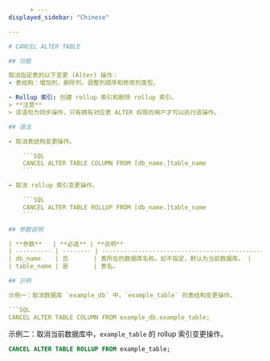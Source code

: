 ```yaml
      + ---
displayed_sidebar: "Chinese"

---

# CANCEL ALTER TABLE

## 功能

取消指定表的以下变更 (Alter) 操作：
- 表结构：增加列，删除列，调整列顺序和修改列类型。

- Rollup 索引: 创建 rollup 索引和删除 rollup 索引。
> **注意**
> 该语句为同步操作，只有拥有对应表 ALTER 权限的用户才可以执行该操作。

## 语法

- 取消表结构变更操作。

    ```SQL
    CANCEL ALTER TABLE COLUMN FROM [db_name.]table_name
    ```

- 取消 rollup 索引变更操作。

    ```SQL
    CANCEL ALTER TABLE ROLLUP FROM [db_name.]table_name
    ```

## 参数说明

| **参数**   | **必选** | **说明**                                         |
| ---------- | -------- | ------------------------------------------------ |
| db_name    | 否       | 表所在的数据库名称。如不指定，默认为当前数据库。 |
| table_name | 是       | 表名。                                           |

## 示例

示例一：取消数据库 `example_db` 中，`example_table` 的表结构变更操作。

```SQL
CANCEL ALTER TABLE COLUMN FROM example_db.example_table;
```

示例二：取消当前数据库中，`example_table` 的 rollup 索引变更操作。

```SQL
CANCEL ALTER TABLE ROLLUP FROM example_table;
```